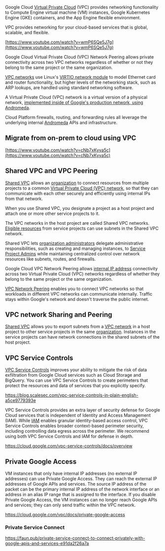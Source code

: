 



Google Cloud [Virtual Private Cloud](https://cloud.google.com/vpc/docs) (VPC) provides networking functionality to Compute Engine virtual machine (VM) instances, Google Kubernetes Engine (GKE) containers, and the App Engine flexible environment. 

VPC provides networking for your cloud-based services that is global, scalable, and flexible.



[https://www.youtube.com/watch?v=wmP6SQe5J7g](https://www.youtube.com/watch?v=wmP6SQe5J7g)

Google Cloud Virtual Private Cloud (VPC) Network Peering allows private connectivity across two VPC networks regardless of whether or not they belong to the same project or the same organization.

[VPC networks](https://cloud.google.com/vpc/docs/advanced-vpc) use Linux's [VIRTIO network module](http://dl.acm.org/citation.cfm?id=1400097.1400108) to model Ethernet card and router functionality, but higher levels of the networking stack, such as ARP lookups, are handled using standard networking software.

A Virtual Private Cloud (VPC) network is a virtual version of a physical network, [implemented inside of Google's production network, using Andromeda](https://cloud.google.com/vpc/docs/vpc).

Cloud Platform firewalls, routing, and forwarding rules all leverage the underlying internal [Andromeda]( https://cloud.google.com/blog/products/gcp/enter-andromeda-zone-google-cloud-platforms-latest-networking-stack) APIs and infrastructure.



## Migrate from on-prem to cloud using VPC

[https://www.youtube.com/watch?v=cNb7xKyya5c](https://www.youtube.com/watch?v=cNb7xKyya5c)



## Shared VPC and VPC Peering

[Shared VPC](https://cloud.google.com/vpc/docs/shared-vpc) allows an  [organization](https://cloud.google.com/resource-manager/docs/cloud-platform-resource-hierarchy) to connect resources from multiple projects to a common [Virtual Private Cloud (VPC) network](https://cloud.google.com/vpc/docs/vpc), so that they can communicate with each other securely and efficiently using internal IPs from that network. 

When you use Shared VPC, you designate a project as a host project and attach one or more other service projects to it. 

The VPC networks in the host project are called Shared VPC networks. [Eligible resources](https://cloud.google.com/vpc/docs/shared-vpc#resources_that_can_be_attached_to_shared_vpc_networks_from_a_service_project) from service projects can use subnets in the Shared VPC network.

Shared VPC lets [organization administrators](https://cloud.google.com/resource-manager/docs/cloud-platform-resource-hierarchy#organizations) delegate administrative responsibilities, such as creating and managing instances, to [Service Project Admins](https://cloud.google.com/vpc/docs/shared-vpc#iam_in_shared_vpc) while maintaining centralized control over network resources like subnets, routes, and firewalls.

Google Cloud VPC Network Peering allows [internal IP address](https://cloud.google.com/vpc/docs/ip-addresses) connectivity across two Virtual Private Cloud (VPC) networks regardless of whether they belong to the same project or the same organization.

[VPC Network Peering](https://cloud.google.com/vpc/docs/vpc-peering) enables you to connect VPC networks so that workloads in different VPC networks can communicate internally. Traffic stays within Google's network and doesn't traverse the public internet.




## VPC network Sharing and Peering

[Shared VPC](https://cloud.google.com/vpc/docs/how-to#vpc-network-sharing-and-peering) allows you to export subnets from a [VPC network](https://cloud.google.com/vpc/docs/vpc) in a host project to other service projects in the same [organization](https://cloud.google.com/resource-manager/docs/creating-managing-organization). Instances in the service projects can have network connections in the shared subnets of the host project. 

## VPC Service Controls


[VPC Service Controls](https://cloud.google.com/vpc-service-controls) improves your ability to mitigate the risk of data exfiltration from Google Cloud services such as Cloud Storage and BigQuery. You can use VPC Service Controls to create perimeters that protect the resources and data of services that you explicitly specify.

https://blog.scalesec.com/vpc-service-controls-in-plain-english-a5ce9779393e

VPC Service Controls provides an extra layer of security defense for Google Cloud services that is independent of Identity and Access Management (IAM). While [IAM](IAM) enables granular identity-based access control, VPC Service Controls enables broader context-based perimeter security, including controlling data egress across the perimeter. We recommend using both VPC Service Controls and IAM for defense in depth.


https://cloud.google.com/vpc-service-controls/docs/overview

## Private Google Access

VM instances that only have internal IP addresses (no external IP addresses) can use Private Google Access. They can reach the external IP addresses of Google APIs and services. The source IP address of the packet can be the primary internal IP address of the network interface or an address in an alias IP range that is assigned to the interface. If you disable Private Google Access, the VM instances can no longer reach Google APIs and services; they can only send traffic within the VPC network.

https://cloud.google.com/vpc/docs/private-google-access

### Private Service Connect 

https://faun.pub/private-service-connect-to-connect-privately-with-google-apis-and-services-e91da2f26a7a